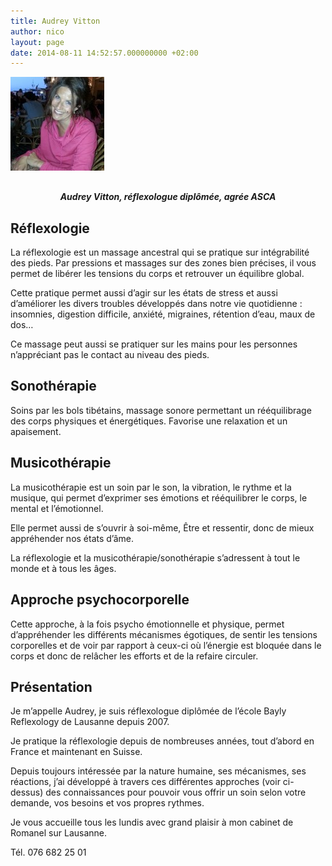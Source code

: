 ```yaml
---
title: Audrey Vitton
author: nico
layout: page
date: 2014-08-11 14:52:57.000000000 +02:00
---
```


<p><a href="http://cnl-naturopathie.ch/wp-content/uploads/2014/08/audrey_vitton.jpeg"><img class="aligncenter size-thumbnail wp-image-321" src="images/audrey_vitton-150x150.jpeg" alt="audrey_vitton" width="150" height="150" /></a></p>
<p style="margin-top:30px; text-align: center;"><em><strong>Audrey Vitton, réflexologue diplômée, agrée ASCA</strong></em></p>
<h2 id="laréflexologie">Réflexologie</h2>
<p>La réflexologie est un massage ancestral qui se pratique sur intégrabilité des pieds. Par pressions et massages sur des zones bien précises, il vous permet de libérer les tensions du corps et retrouver un équilibre global.</p>
<p>Cette pratique permet aussi d’agir sur les états de stress et aussi d’améliorer les divers troubles développés dans notre vie quotidienne : insomnies, digestion difficile, anxiété, migraines, rétention d’eau, maux de dos…</p>
<p>Ce massage peut aussi se pratiquer sur les mains pour les personnes n’appréciant pas le contact au niveau des pieds.</p>
<h2 id="sonothérapie">Sonothérapie</h2>
<p>Soins par les bols tibétains, massage sonore permettant un rééquilibrage des corps physiques et énergétiques. Favorise une relaxation et un apaisement.</p>
<h2 id="musicothérapie">Musicothérapie</h2>
<p>La musicothérapie est un soin par le son, la vibration, le rythme et la musique, qui permet d’exprimer ses émotions et rééquilibrer le corps, le mental et l’émotionnel.</p>
<p>Elle permet aussi de s’ouvrir à soi-même, Être et ressentir, donc de mieux appréhender nos états d’âme.</p>
<p>La réflexologie et la musicothérapie/sonothérapie s’adressent à tout le monde et à tous les âges.</p>
<h2 id="approchepsychocorporelle">Approche psychocorporelle</h2>
<p>Cette approche, à la fois psycho émotionnelle et physique, permet d’appréhender les différents mécanismes égotiques, de sentir les tensions corporelles et de voir par rapport à ceux-ci où l’énergie est bloquée dans le corps et donc de relâcher les efforts et de la refaire circuler.</p>
<h2 id="présentation">Présentation</h2>
<p>Je m’appelle Audrey, je suis réflexologue diplômée de l’école Bayly Reflexology de Lausanne depuis 2007.</p>
<p>Je pratique la réflexologie depuis de nombreuses années, tout d’abord en France et maintenant en Suisse.</p>
<p>Depuis toujours intéressée par la nature humaine, ses mécanismes, ses réactions, j’ai développé à travers ces différentes approches (voir ci-dessus) des connaissances pour pouvoir vous offrir un soin selon votre demande, vos besoins et vos propres rythmes.</p>
<p>Je vous accueille tous les lundis avec grand plaisir à mon cabinet de Romanel sur Lausanne.</p>
<p>Tél. 076 682 25 01</p>
<p>&nbsp;</p>
